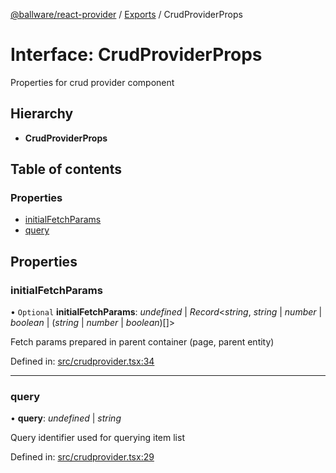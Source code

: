 [@ballware/react-provider](../README.md) / [Exports](../modules.md) / CrudProviderProps

# Interface: CrudProviderProps

Properties for crud provider component

## Hierarchy

* **CrudProviderProps**

## Table of contents

### Properties

- [initialFetchParams](crudproviderprops.md#initialfetchparams)
- [query](crudproviderprops.md#query)

## Properties

### initialFetchParams

• `Optional` **initialFetchParams**: *undefined* \| *Record*<*string*, *string* \| *number* \| *boolean* \| (*string* \| *number* \| *boolean*)[]\>

Fetch params prepared in parent container (page, parent entity)

Defined in: [src/crudprovider.tsx:34](https://github.com/frankball/ballware-react-provider/blob/5745264/src/crudprovider.tsx#L34)

___

### query

• **query**: *undefined* \| *string*

Query identifier used for querying item list

Defined in: [src/crudprovider.tsx:29](https://github.com/frankball/ballware-react-provider/blob/5745264/src/crudprovider.tsx#L29)
